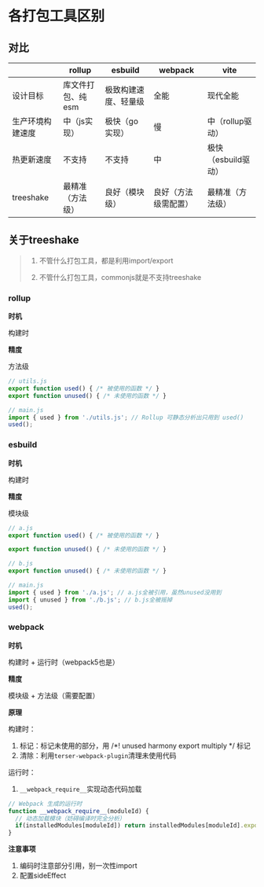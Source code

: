 # 各打包工具区别

## 对比

|           | rollup     | esbuild    | webpack | vite          |
| --------- | ---------- | ---------- | ------- | ------------- |
| 设计目标      | 库文件打包、纯esm | 极致构建速度、轻量级 | 全能      | 现代全能          |
| 生产环境构建速度  | 中（js实现）    | 极快（go实现）   | 慢       | 中（rollup驱动）   |
| 热更新速度     | 不支持        | 不支持        | 中       | 极快（esbuild驱动） |
| treeshake | 最精准（方法级）   | 良好（模块级）    | 良好（方法级需配置） | 最精准（方法级）      |

## 关于treeshake
> 1. 不管什么打包工具，都是利用import/export
>
> 2. 不管什么打包工具，commonjs就是不支持treeshake

### rollup

**时机**

构建时

**精度**

方法级
```js
// utils.js
export function used() { /* 被使用的函数 */ }
export function unused() { /* 未使用的函数 */ }

// main.js
import { used } from './utils.js'; // Rollup 可静态分析出只用到 used()
used();
```

### esbuild

**时机**

构建时

**精度**

模块级
```js
// a.js
export function used() { /* 被使用的函数 */ }

export function unused() { /* 未使用的函数 */ }

// b.js
export function unused() { /* 未使用的函数 */ }

// main.js
import { used } from './a.js'; // a.js全被引用，虽然unused没用到
import { unused } from './b.js'; // b.js全被摇掉
used();
```

### webpack

**时机**

构建时 + 运行时（webpack5也是）

**精度**

模块级 + 方法级（需要配置）

**原理**

构建时：
1. 标记：标记未使用的部分，用 /*! unused harmony export multiply */ 标记
2. 清除：利用`terser-webpack-plugin`清理未使用代码

运行时：
1. `__webpack_require__`实现动态代码加载
```js
// Webpack 生成的运行时
function __webpack_require__(moduleId) {
  // 动态加载模块（妨碍编译时完全分析）
  if(installedModules[moduleId]) return installedModules[moduleId].exports;
}
```

**注意事项**

1. 编码时注意部分引用，别一次性import
2. 配置sideEffect
